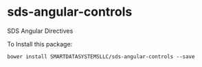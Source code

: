 sds-angular-controls
====================

SDS Angular Directives

To Install this package:

    bower install SMARTDATASYSTEMSLLC/sds-angular-controls --save
